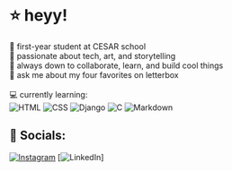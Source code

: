 # ⭐ heyy!
📓 first-year student at CESAR school<br>🎨 passionate about tech, art, and storytelling<br>🧸 always down to collaborate, learn, and build cool things  <br>💬 ask me about my four favorites on letterbox
<br><br>💻 currently learning:  <br>
![HTML](https://img.shields.io/badge/html5-E34F26?style=for-the-badge&logo=html5&logoColor=white)
![CSS](https://img.shields.io/badge/css3-1572B6?style=for-the-badge&logo=css3&logoColor=white)
![Django](https://img.shields.io/badge/django-092E20?style=for-the-badge&logo=django&logoColor=white)
![C](https://img.shields.io/badge/c-A8B9CC?style=for-the-badge&logo=c&logoColor=white)
![Markdown](https://img.shields.io/badge/markdown-000000?style=for-the-badge&logo=markdown&logoColor=white)

## 🔗 Socials:
[![Instagram](https://img.shields.io/badge/Instagram-%23E4405F.svg?logo=Instagram&logoColor=white)](https://instagram.com/liz.mariliaaaa) [![LinkedIn](https://img.shields.io/badge/LinkedIn-%230077B5.svg?logo=linkedin&logoColor=white)] 

